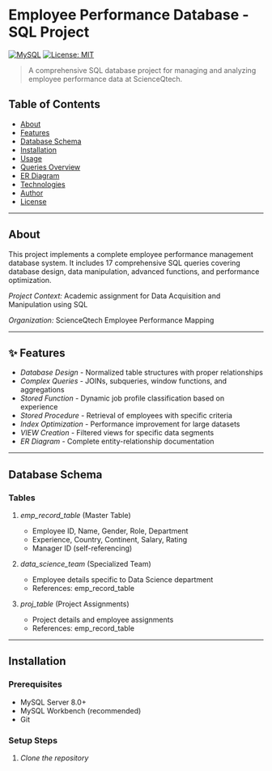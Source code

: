 #  Employee Performance Database - SQL Project

[![MySQL](https://img.shields.io/badge/MySQL-8.0+-blue.svg)](https://www.mysql.com/)
[![License: MIT](https://img.shields.io/badge/License-MIT-yellow.svg)](https://opensource.org/licenses/MIT)

> A comprehensive SQL database project for managing and analyzing employee performance data at ScienceQtech.

##  Table of Contents

- [About](#about)
- [Features](#features)
- [Database Schema](#database-schema)
- [Installation](#installation)
- [Usage](#usage)
- [Queries Overview](#queries-overview)
- [ER Diagram](#er-diagram)
- [Technologies](#technologies)
- [Author](#author)
- [License](#license)

---

##  About

This project implements a complete employee performance management database system. It includes 17 comprehensive SQL queries covering database design, data manipulation, advanced functions, and performance optimization.

*Project Context:* Academic assignment for Data Acquisition and Manipulation using SQL

*Organization:* ScienceQtech Employee Performance Mapping

---

## ✨ Features

-  *Database Design* - Normalized table structures with proper relationships
-  *Complex Queries* - JOINs, subqueries, window functions, and aggregations
-  *Stored Function* - Dynamic job profile classification based on experience
-  *Stored Procedure* - Retrieval of employees with specific criteria
-  *Index Optimization* - Performance improvement for large datasets
-  *VIEW Creation* - Filtered views for specific data segments
-  *ER Diagram* - Complete entity-relationship documentation

---

##  Database Schema

### Tables

1. *emp_record_table* (Master Table)
   - Employee ID, Name, Gender, Role, Department
   - Experience, Country, Continent, Salary, Rating
   - Manager ID (self-referencing)

2. *data_science_team* (Specialized Team)
   - Employee details specific to Data Science department
   - References: emp_record_table

3. *proj_table* (Project Assignments)
   - Project details and employee assignments
   - References: emp_record_table

---

##  Installation

### Prerequisites

- MySQL Server 8.0+
- MySQL Workbench (recommended)
- Git

### Setup Steps

1. *Clone the repository*
